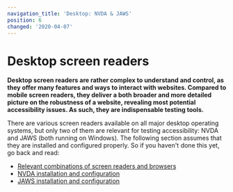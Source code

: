```yaml
---
navigation_title: 'Desktop: NVDA & JAWS'
position: 6
changed: '2020-04-07'
---
```


# Desktop screen readers

**Desktop screen readers are rather complex to understand and control, as they offer many features and ways to interact with websites. Compared to mobile screen readers, they deliver a both broader and more detailed picture on the robustness of a website, revealing most potential accessibility issues. As such, they are indispensable testing tools.**

There are various screen readers available on all major desktop operating systems, but only two of them are relevant for testing accessibility: NVDA and JAWS (both running on Windows). The following section assumes that they are installed and configured properly. So if you haven't done this yet, go back and read:

- [Relevant combinations of screen readers and browsers](/knowledge/screen-readers/relevant-combinations/)
- [NVDA installation and configuration](/setup/screen-readers/nvda/)
- [JAWS installation and configuration](/setup/screen-readers/jaws/)
